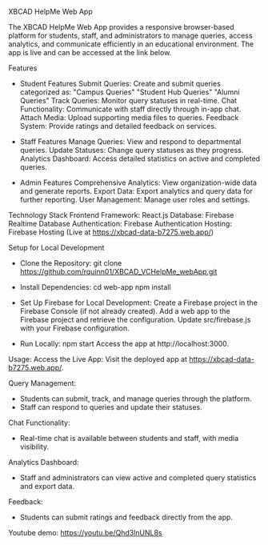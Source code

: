 XBCAD HelpMe Web App

The XBCAD HelpMe Web App provides a responsive browser-based platform for students, staff, and administrators to manage queries, access analytics, and communicate efficiently in an educational environment. The app is live and can be accessed at the link below.

Features
- Student Features
    Submit Queries: Create and submit queries categorized as:
    "Campus Queries"
    "Student Hub Queries"
    "Alumni Queries"
    Track Queries: Monitor query statuses in real-time.
    Chat Functionality: Communicate with staff directly through in-app chat.
    Attach Media: Upload supporting media files to queries.
    Feedback System: Provide ratings and detailed feedback on services.

- Staff Features
    Manage Queries: View and respond to departmental queries.
    Update Statuses: Change query statuses as they progress.
    Analytics Dashboard: Access detailed statistics on active and completed queries.

- Admin Features
    Comprehensive Analytics: View organization-wide data and generate reports.
    Export Data: Export analytics and query data for further reporting.
    User Management: Manage user roles and settings.


Technology Stack
    Frontend Framework: React.js
    Database: Firebase Realtime Database
    Authentication: Firebase Authentication
    Hosting: Firebase Hosting (Live at https://xbcad-data-b7275.web.app/)


Setup for Local Development

- Clone the Repository:
    git clone https://github.com/rquinn01/XBCAD_VCHelpMe_webApp.git
- Install Dependencies:
    cd web-app
    npm install

- Set Up Firebase for Local Development:
    Create a Firebase project in the Firebase Console (if not already created).
    Add a web app to the Firebase project and retrieve the configuration.
    Update src/firebase.js with your Firebase configuration.

- Run Locally:
    npm start
    Access the app at http://localhost:3000.

Usage:
Access the Live App: Visit the deployed app at https://xbcad-data-b7275.web.app/.

Query Management:
- Students can submit, track, and manage queries through the platform.
- Staff can respond to queries and update their statuses.

Chat Functionality:
- Real-time chat is available between students and staff, with media visibility.

Analytics Dashboard:
- Staff and administrators can view active and completed query statistics and export data.

Feedback:
- Students can submit ratings and feedback directly from the app.


Youtube demo:
https://youtu.be/Qhd3lnUNL8s
